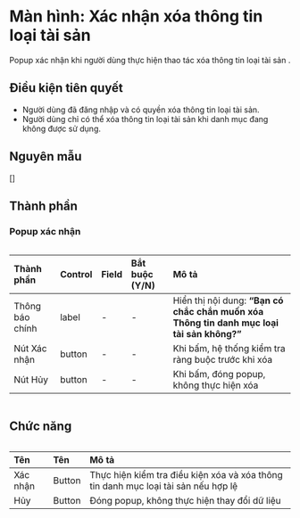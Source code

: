 # Màn hình: Xác nhận xóa thông tin loại tài sản
Popup xác nhận khi người dùng thực hiện thao tác xóa thông tin loại tài sản .

## Điều kiện tiên quyết
- Người dùng đã đăng nhập và có quyền xóa thông tin loại tài sản.
- Người dùng chỉ có thể xóa thông tin loại tài sản khi danh mục đang không được sử dụng.

## Nguyên mẫu
[]

## Thành phần

### Popup xác nhận

<div style="overflow-x:auto">

| Thành phần      | Control | Field | Bắt buộc (Y/N) | Mô tả                                                                                                        |
|:----------------|:--------|:------|:---------------|:-------------------------------------------------------------------------------------------------------------|
| Thông báo chính | label   | -     | -              | Hiển thị nội dung: **“Bạn có chắc chắn muốn xóa Thông tin danh mục loại tài sản không?”**        |
| Nút Xác nhận    | button  | -     | -              | Khi bấm, hệ thống kiểm tra ràng buộc trước khi xóa                                                           |
| Nút Hủy         | button  | -     | -              | Khi bấm, đóng popup, không thực hiện xóa                                                                     |

</div>

## Chức năng

<div style="overflow-x:auto">

| Tên        | Tên   | Mô tả                                                                                                   |
| :--------- | :----- | :----------------------------------------------------------------------------------------------------- |
| Xác nhận   | Button | Thực hiện kiểm tra điều kiện xóa và xóa thông tin danh mục loại tài sản nếu hợp lệ         |
| Hủy        | Button | Đóng popup, không thực hiện thay đổi dữ liệu                                                           |

</div>
